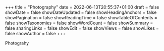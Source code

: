 +++
title = "Photography"
date = 2022-06-13T20:55:37+01:00
draft = false
showDate  = false
showDateUpdated  = false
showHeadingAnchors  = false
showPagination  = false
showReadingTime  = false
showTableOfContents  = false
showTaxonomies  = false
showWordCount  = false
showSummary  = false
sharingLinks  = false
showEdit = false
showViews = false
showLikes = false
showAuthor = false
+++

Photograhy